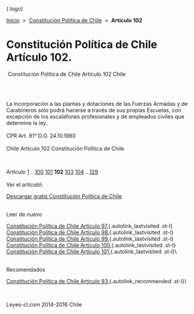 <div class="wrapper">

[](/index.htm){.logo}
<div class="breadcrumbs">

[Inicio](/index.htm)  &gt;  [Constitución Política de
Chile](/constitucion_politica_de_chile.htm "Constitución Política de Chile")
 &gt;  **Artículo 102**

</div>

<div class="middle">

<div class="container">

Constitución Política de Chile\
Artículo 102.
===============================

<div id="goser">

</div>

﻿
Constitución Política de Chile Artículo 102 Chile

\
﻿
<div id="squareAds">

</div>

<div id="statya">

La incorporación a las plantas y dotaciones de las Fuerzas Armadas y de
Carabineros sólo podrá hacerse a través de sus propias Escuelas, con
excepción de los escalafones profesionales y de empleados civiles que
determine la ley.\
\
CPR Art. 91° D.O. 24.10.1980\
\
Chile Artículo 102 Constitución Política de Chile

</div>

﻿
<div id="ads1">

</div>

<div class="breadstat">

Artículo
[1](/constitucion_politica_de_chile/1.htm) ...[100](/constitucion_politica_de_chile/100.htm) [101](/constitucion_politica_de_chile/101.htm) **102** [103](/constitucion_politica_de_chile/103.htm) [104](/constitucion_politica_de_chile/104.htm) ...[129](/constitucion_politica_de_chile/129.htm) \
\
Ver el artículo\

</div>

[Descargar gratis Constitución Política de
Chile](/constitucion_politica_de_chile/download.htm "Descargar gratis Constitución Política de Chile")
﻿
<div style="clear: left">

</div>

\
Leer de nuevo

[Constitución Política de Chile Artículo
97.](/constitucion_politica_de_chile/97.htm){.autolink_lastvisited
.st-l} [Constitución Política de Chile Artículo
98.](/constitucion_politica_de_chile/98.htm){.autolink_lastvisited
.st-l} [Constitución Política de Chile Artículo
99.](/constitucion_politica_de_chile/99.htm){.autolink_lastvisited
.st-l} [Constitución Política de Chile Artículo
100.](/constitucion_politica_de_chile/100.htm){.autolink_lastvisited
.st-l} [Constitución Política de Chile Artículo
101.](/constitucion_politica_de_chile/101.htm){.autolink_lastvisited
.st-l}\
<div style="clear: left">

</div>

\
Recomendados

[Constitución Política de Chile Artículo
93.](/constitucion_politica_de_chile/93.htm?utm_source=this&utm_medium=refs&utm_campaign=recommended){.autolink_recommended
.st-l}\

</div>

﻿
<div id="LeftAds">

</div>

</div>

Leyes-cl.com 2014-2016 Chile

</div>
